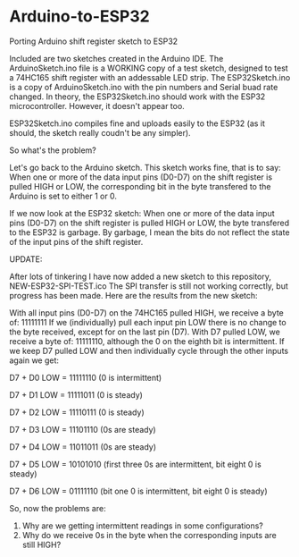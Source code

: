 # Arduino-to-ESP32
Porting Arduino shift register sketch to ESP32

Included are two sketches created in the Arduino IDE.
The ArduinoSketch.ino file is a WORKING copy of a test sketch, designed to test a 74HC165 shift register with an addessable LED strip.
The ESP32Sketch.ino is a copy of ArduinoSketch.ino with the pin numbers and Serial buad rate changed.
In theory, the ESP32Sketch.ino should work with the ESP32 microcontroller. However, it doesn't appear too.

ESP32Sketch.ino compiles fine and uploads easily to the ESP32 (as it should, the sketch really coudn't be any simpler).

So what's the problem?

Let's go back to the Arduino sketch.
This sketch works fine, that is to say:
When one or more of the data input pins (D0-D7) on the shift register is pulled HIGH or LOW, the corresponding bit in the byte transfered to the Arduino is set to either 1 or 0.

If we now look at the ESP32 sketch:
When one or more of the data input pins (D0-D7) on the shift register is pulled HIGH or LOW, the byte transfered to the ESP32 is garbage.
By garbage, I mean the bits do not reflect the state of the input pins of the shift register.

UPDATE:

After lots of tinkering I have now added a new sketch to this repository, NEW-ESP32-SPI-TEST.ico
The SPI transfer is still not working correctly, but progress has been made.
Here are the results from the new sketch:

With all input pins (D0-D7) on the 74HC165 pulled HIGH, we receive a byte of: 11111111
If we (individually) pull each input pin LOW there is no change to the byte received, except for on the last pin (D7).
With D7 pulled LOW, we receive a byte of: 11111110, although the 0 on the eighth bit is intermittent.
If we keep D7 pulled LOW and then individually cycle through the other inputs again we get:

D7 + D0 LOW = 11111110 (0 is intermittent)

D7 + D1 LOW = 11111011 (0 is steady)

D7 + D2 LOW = 11110111 (0 is steady)

D7 + D3 LOW = 11101110 (0s are steady)

D7 + D4 LOW = 11011011 (0s are steady)

D7 + D5 LOW = 10101010 (first three 0s are intermittent, bit eight 0 is steady)

D7 + D6 LOW = 01111110 (bit one 0 is intermittent, bit eight 0 is steady)

So, now the problems are:
1. Why are we getting intermittent readings in some configurations?
2. Why do we receive 0s in the byte when the corresponding inputs are still HIGH?
